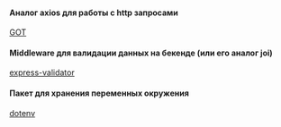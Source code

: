 #### Аналог axios для работы с http запросами
[GOT](https://www.npmjs.com/package/got)

#### Middleware для валидации данных на бекенде (или его аналог joi)
[express-validator](https://express-validator.github.io/docs/)

#### Пакет для хранения переменных окружения
[dotenv](https://www.npmjs.com/package/dotenv)